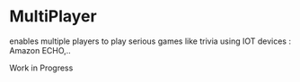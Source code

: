 # MultiPlayer
enables multiple players to play serious games like trivia using IOT devices : Amazon ECHO,..

Work in Progress

